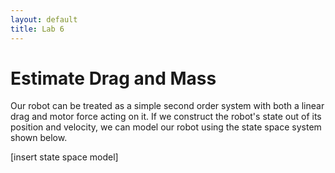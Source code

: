 ```yaml
---
layout: default
title: Lab 6
---
```


# Estimate Drag and Mass

Our robot can be treated as a simple second order system with both a linear drag and motor force acting on it. If we construct the robot's state out of its position and velocity, we can model our robot using the state space system shown below.

[insert state space model]


